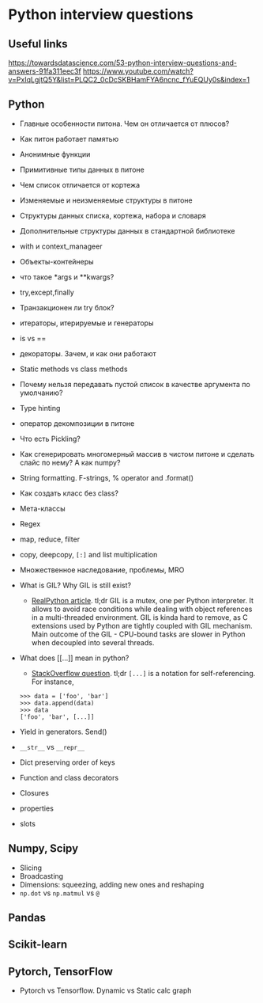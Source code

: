 # Python interview questions

## Useful links

https://towardsdatascience.com/53-python-interview-questions-and-answers-91fa311eec3f
https://www.youtube.com/watch?v=PxIqLgjtQ5Y&list=PLQC2_0cDcSKBHamFYA6ncnc_fYuEQUy0s&index=1


## Python

- Главные особенности питона. Чем он отличается от плюсов?
- Как питон работает памятью
- Анонимные функции
- Примитивные типы данных в питоне
- Чем список отличается от кортежа
- Изменяемые и неизменяемые структуры в питоне
- Структуры данных списка, кортежа, набора и словаря
- Дополнительные структуры данных в стандартной библиотеке
- with и context_manageer
- Объекты-контейнеры
- что такое *args и **kwargs?
- try,except,finally
- Транзакционен ли try блок?
- итераторы, итерируемые и генераторы
- is vs ==
- декораторы. Зачем, и как они работают
- Static methods vs class methods
- Почему нельзя передавать пустой список в качестве аргумента по умолчанию?
- Type hinting
- оператор декомпозиции в питоне
- Что есть Pickling?
- Как сгенерировать многомерный массив в чистом питоне и сделать слайс по нему? А как numpy?
- String formatting. F-strings, % operator and .format()
- Как создать класс без class?
- Мета-классы
- Regex
- map, reduce, filter
- copy, deepcopy, `[:]` and list multiplication
- Множественное наследование, проблемы, MRO

- What is GIL? Why GIL is still exist?
  - [RealPython article](https://realpython.com/python-gil/). tl;dr GIL is a mutex, one per Python
    interpreter. It allows to avoid race conditions while dealing with object references in a
    multi-threaded environment. GIL is kinda hard to remove, as C extensions used by Python are 
    tightly coupled with GIL mechanism. Main outcome of the GIL - CPU-bound tasks are slower in
    Python when decoupled into several threads.

- What does [[…]] mean in python?
  - [StackOverflow question](https://stackoverflow.com/questions/15849399/self-referencing-lists).
  tl;dr `[...]` is a notation for self-referencing. For instance, 
  ```
  >>> data = ['foo', 'bar']
  >>> data.append(data)
  >>> data
  ['foo', 'bar', [...]]
  ```
- Yield in generators. Send()
- `__str__` vs `__repr__`
- Dict preserving order of keys
- Function and class decorators
- Closures
- properties
- slots

## Numpy, Scipy

- Slicing
- Broadcasting
- Dimensions: squeezing, adding new ones and reshaping
- `np.dot` vs `np.matmul` vs `@`

## Pandas

## Scikit-learn

## Pytorch, TensorFlow

- Pytorch vs Tensorflow. Dynamic vs Static calc graph
